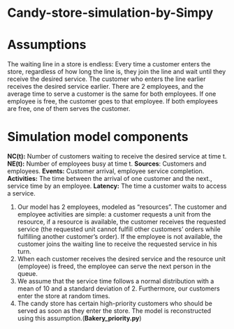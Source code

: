 # Candy-store-simulation-by-Simpy
# Assumptions
The waiting line in a store is endless: Every time a customer enters the store, regardless of how long the line is, they join the line and wait until they receive the desired service.
The customer who enters the line earlier receives the desired service earlier.
There are 2 employees, and the average time to serve a customer is the same for both employees.
If one employee is free, the customer goes to that employee. If both employees are free, one of them serves the customer.
# Simulation model components
**NC(t):** Number of customers waiting to receive the desired service at time t.
**NE(t):** Number of employees busy at time t.
**Sources**: Customers and employees.
**Events:** Customer arrival, employee service completion.
**Activities:** The time between the arrival of one customer and the next., service time by an employee.
**Latency:** The time a customer waits to access a service.

1. Our model has 2 employees, modeled as “resources”. The customer and employee activities are simple: a customer requests a unit from the resource, if a resource is available, the customer receives the requested service (the requested unit cannot fulfill other customers’ orders while fulfilling another customer’s order). If the employee is not available, the customer joins the waiting line to receive the requested service in his turn.
2. When each customer receives the desired service and the resource unit (employee) is freed, the employee can serve the next person in the queue.
3. We assume that the service time follows a normal distribution with a mean of 10 and a standard deviation of 2. Furthermore, our customers enter the store at random times.
4. The candy store has certain high-priority customers who should be served as soon as they enter the store. The model is reconstructed using this assumption.(**Bakery_priority.py**) 
